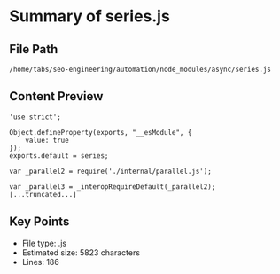 # Summary of series.js
  
## File Path
`/home/tabs/seo-engineering/automation/node_modules/async/series.js`

## Content Preview
```
'use strict';

Object.defineProperty(exports, "__esModule", {
    value: true
});
exports.default = series;

var _parallel2 = require('./internal/parallel.js');

var _parallel3 = _interopRequireDefault(_parallel2);
[...truncated...]
```

## Key Points
- File type: .js
- Estimated size: 5823 characters
- Lines: 186
